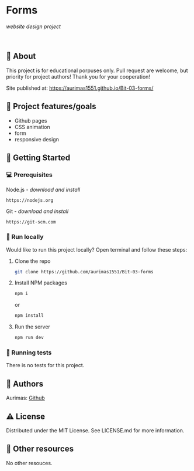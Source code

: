# Forms

_website design project_

<br>

## 🌟 About

This project is for educational porpuses only. Pull request are welcome, but priority for project authors! Thank you for your cooperation!

Site published at: https://aurimas1551.github.io/Bit-03-forms/

## 🎯 Project features/goals

-   Github pages
-   CSS animation
- form
- responsive design

## 🧰 Getting Started

### 💻 Prerequisites

Node.js - _download and install_

```
https://nodejs.org
```

Git - _download and install_

```
https://git-scm.com
```

### 🏃 Run locally

Would like to run this project locally? Open terminal and follow these steps:

1. Clone the repo
    ```sh
    git clone https://github.com/aurimas1551/Bit-03-forms
    ```
2. Install NPM packages
    ```sh
    npm i
    ```
    or
    ```sh
    npm install
    ```
3. Run the server
    ```sh
    npm run dev
    ```

### 🧪 Running tests

There is no tests for this project.

## 🎅 Authors

Aurimas: [Github](https://github.com/aurimas1551)

## ⚠️ License

Distributed under the MIT License. See LICENSE.md for more information.


## 🔗 Other resources

No other resouces.
